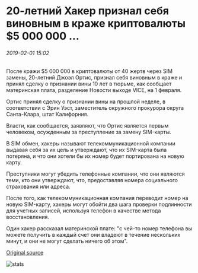 # 20-летний Хакер признал себя виновным в краже криптовалюты $5 000 000 ...

###### 2019-02-01 15:02

После кражи $5 000 000 в криптовалюты от 40 жертв через SIM замены, 20-летний Джоэл Ортис, признал себя виновным в краже и принял сделку о признании вины 10 лет в тюрьме, как сообщает материнская плата, разделение Новости выходе VICE, на 1 февраля.

Ортис принял сделку о признании вины на прошлой неделе, в соответствии с Эрин Уэст, заместитель окружного прокурора округа Санта-Клара, штат Калифорния.

Власти, как сообщается, заявляют, что Ортис является первым человеком, осужденным за преступление за замену SIM-карты.

В SIM обмен, хакеры называют телекоммуникационной компании выдавая себя за их цель и утверждают, что их SIM-карта была потеряна, и что они хотели бы их номер будет портирована на новую карту.

Преступники могут убедить телефонные компании, что они являются теми, кто они утверждают, что, предоставляя номера социального страхования или адреса.

После того, как телекоммуникационная компания переводит номер на новую SIM-карту, хакеры могут обойти два шага проверки подлинности для учетных записей, используя телефон в качестве метода восстановления.

Один хакер рассказал материнской плате: "с чей-то номер телефона вы можете получить в каждый счет они владеют в течение нескольких минут, и они не могут сделать ничего об этом".

[Original source](https://cointelegraph.com/news/20-year-old-hacker-pleads-guilty-to-5-million-cryptocurrency-theft)

![stats](https://c.statcounter.com/11760860/0/a89fa40b/1/ "stats")